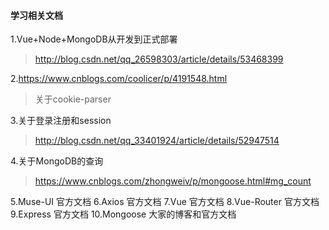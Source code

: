#### 学习相关文档
1.Vue+Node+MongoDB从开发到正式部署
> http://blog.csdn.net/qq_26598303/article/details/53468399

2.https://www.cnblogs.com/coolicer/p/4191548.html
> 关于cookie-parser

3.关于登录注册和session
> http://blog.csdn.net/qq_33401924/article/details/52947514

4.关于MongoDB的查询
> https://www.cnblogs.com/zhongweiv/p/mongoose.html#mg_count

5.Muse-UI 官方文档
6.Axios 官方文档
7.Vue 官方文档
8.Vue-Router 官方文档
9.Express 官方文档
10.Mongoose 大家的博客和官方文档